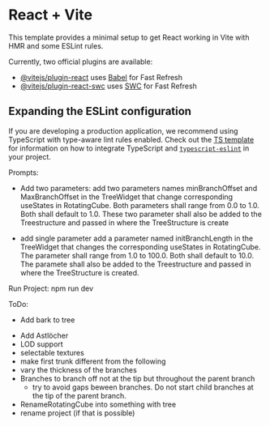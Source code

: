 # React + Vite

This template provides a minimal setup to get React working in Vite with HMR and some ESLint rules.

Currently, two official plugins are available:

- [@vitejs/plugin-react](https://github.com/vitejs/vite-plugin-react/blob/main/packages/plugin-react) uses [Babel](https://babeljs.io/) for Fast Refresh
- [@vitejs/plugin-react-swc](https://github.com/vitejs/vite-plugin-react/blob/main/packages/plugin-react-swc) uses [SWC](https://swc.rs/) for Fast Refresh

## Expanding the ESLint configuration

If you are developing a production application, we recommend using TypeScript with type-aware lint rules enabled. Check out the [TS template](https://github.com/vitejs/vite/tree/main/packages/create-vite/template-react-ts) for information on how to integrate TypeScript and [`typescript-eslint`](https://typescript-eslint.io) in your project.

Prompts:
- Add two parameters:
add two parameters names minBranchOffset and MaxBranchOffset in the TreeWidget that change corresponding useStates in RotatingCube. Both parameters shall range from 0.0 to 1.0. Both shall default to 1.0. These two parameter shall also be added to the Treestructure and passed in where the TreeStructure is create

- add single parameter
add a parameter named initBranchLength in the TreeWidget that changes the corresponding useStates in RotatingCube. The parameter shall range from 1.0 to 100.0. Both shall default to 10.0. The paramete shall also be added to the Treestructure and passed in where the TreeStructure is created.

Run Project:
npm run dev

ToDo:
+ Add bark to tree
- Add Astlöcher
- LOD support
- selectable textures
- make first trunk different from the following
- vary the thickness of the branches
- Branches to branch off not at the tip but throughout the parent branch
    - try to avoid gaps beween branches. Do not start child branches at the tip of the parent branch.
- RenameRotatingCube into something with tree
- rename project (if that is possible)

